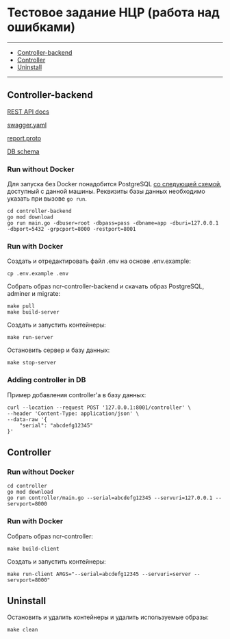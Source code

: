 # Тестовое задание НЦР (работа над ошибками)

---
* [Controller-backend](#controller-backend)
* [Controller](#controller)
* [Uninstall](#uninstall)

---

## Controller-backend

[REST API docs](https://app.swaggerhub.com/apis/avssvd/ncr-test-golang-openapi-2.0/1.0.0)

[swagger.yaml](api/rest/swagger.yaml)

[report.proto](api/grpc/report/report.proto)

[DB schema](db/sqlc/migration/000001_init_schema.up.sql)

### Run without Docker

Для запуска без Docker понадобится PostgreSQL [со следующей схемой](db/sqlc/migration/000001_init_schema.up.sql), доступный с данной машины.
Реквизиты базы данных необходимо указать при вызове <code>go run</code>.
```shell
cd controller-backend
go mod download
go run main.go -dbuser=root -dbpass=pass -dbname=app -dburi=127.0.0.1 -dbport=5432 -grpcport=8000 -restport=8001
```

### Run with Docker

Создать и отредактировать файл .env на основе .env.example:

```shell
cp .env.example .env
```

Собрать образ ncr-controller-backend и скачать образ PostgreSQL, adminer и migrate:

```shell
make pull
make build-server
```

Создать и запустить контейнеры:

```shell
make run-server
```

Остановить сервер и базу данных:

```shell
make stop-server
```

### Adding controller in DB

Пример добавления controller'а в базу данных:

```shell
curl --location --request POST '127.0.0.1:8001/controller' \
--header 'Content-Type: application/json' \
--data-raw '{
    "serial": "abcdefg12345"
}'
```

## Controller

### Run without Docker

```shell
cd controller
go mod download
go run controller/main.go --serial=abcdefg12345 --servuri=127.0.0.1 --servport=8000
```

### Run with Docker
Собрать образ ncr-controller:

```shell
make build-client
```

Создать и запустить контейнеры:

```shell
make run-client ARGS="--serial=abcdefg12345 --servuri=server --servport=8000"
```

## Uninstall

Остановить и удалить контейнеры и удалить используемые образы:

```shell
make clean
```
